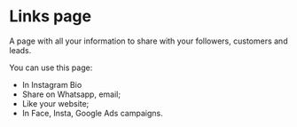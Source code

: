 # Links page

A page with all your information to share with your followers, customers and leads.

You can use this page:

* In Instagram Bio
* Share on Whatsapp, email;
* Like your website;
* In Face, Insta, Google Ads campaigns.
